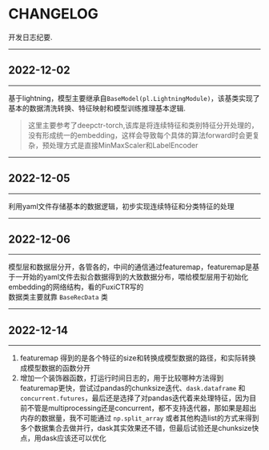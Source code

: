 # CHANGELOG

开发日志纪要.

---
## 2022-12-02

---

基于lightning，模型主要继承自`BaseModel(pl.LightningModule)`，该基类实现了基本的数据清洗转换、特征映射和模型训练推理基本逻辑.
> 这里主要参考了deepctr-torch,该库是将连续特征和类别特征分开处理的，没有形成统一的embedding，这样会导致每个具体的算法forward时会更复杂，预处理方式是直接MinMaxScaler和LabelEncoder

---
## 2022-12-05

---

利用yaml文件存储基本的数据逻辑，初步实现连续特征和分类特征的处理

---
## 2022-12-06

---

模型层和数据层分开，各管各的，中间的通信通过featuremap，featuremap是基于一开始的yaml文件去拟合数据得到的大致数据分布，喂给模型层用于初始化embedding的网络结构，看的FuxiCTR写的  
数据类主要就靠 `BaseRecData` 类

---
## 2022-12-14

---

1. featuremap 得到的是各个特征的size和转换成模型数据的路径，和实际转换成模型数据的函数分开
2. 增加一个装饰器函数，打运行时间日志的，用于比较哪种方法得到featuremap更快，尝试过pandas的chunksize迭代、`dask.dataframe` 和 `concurrent.futures`，最后还是选择了对pandas迭代着来处理特征，因为目前不管是multiprocessing还是concurrent，都不支持迭代器，那如果是超出内存的数据量，我不可能通过 `np.split_array` 或者其他构造list的方式来得到多个数据集合去做并行，dask其实效果还不错，但最后试验还是chunksize快点，用dask应该还可以优化
